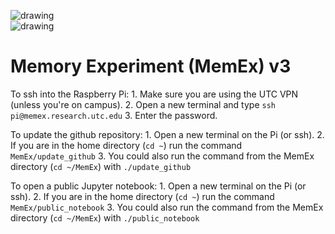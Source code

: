 ![drawing](https://scp-com.s3.amazonaws.com/314a1a15/University_of_Tennessee_at_Chattanooga_logo.svg.png)
<br>
![drawing](https://i.imgur.com/GIZFPgy.png)

# Memory Experiment (MemEx) v3

To ssh into the Raspberry Pi:
    1. Make sure you are using the UTC VPN (unless you're on campus).
    2. Open a new terminal and type `ssh pi@memex.research.utc.edu`
    3. Enter the password.

To update the github repository:
    1. Open a new terminal on the Pi (or ssh).
    2. If you are in the home directory (`cd ~`) run the command `MemEx/update_github`
    3. You could also run the command from the MemEx directory (`cd ~/MemEx`) with `./update_github`
    
To open a public Jupyter notebook:
    1. Open a new terminal on the Pi (or ssh).
    2. If you are in the home directory (`cd ~`) run the command `MemEx/public_notebook`
    3. You could also run the command from the MemEx directory (`cd ~/MemEx`) with `./public_notebook`
